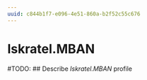 ```yaml
---
uuid: c844b1f7-e096-4e51-860a-b2f52c55c676
---
```



# Iskratel.MBAN


#TODO: ## Describe *Iskratel.MBAN* profile


